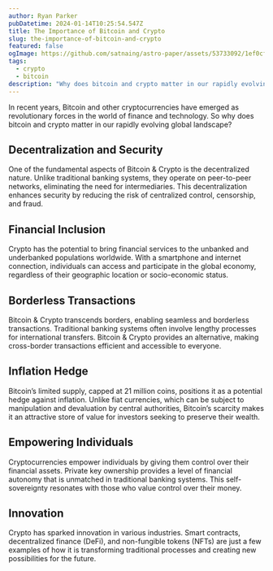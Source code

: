 ```yaml
---
author: Ryan Parker
pubDatetime: 2024-01-14T10:25:54.547Z
title: The Importance of Bitcoin and Crypto
slug: the-importance-of-bitcoin-and-crypto
featured: false
ogImage: https://github.com/satnaing/astro-paper/assets/53733092/1ef0cf03-8137-4d67-ac81-84a032119e3a
tags:
  - crypto
  - bitcoin
description: "Why does bitcoin and crypto matter in our rapidly evolving global landscape?"
---
```


In recent years, Bitcoin and other cryptocurrencies have emerged as revolutionary forces in the world of finance and technology. So why does bitcoin and crypto matter in our rapidly evolving global landscape?

## Decentralization and Security
One of the fundamental aspects of Bitcoin & Crypto is the decentralized nature. Unlike traditional banking systems, they operate on peer-to-peer networks, eliminating the need for intermediaries. This decentralization enhances security by reducing the risk of centralized control, censorship, and fraud.

## Financial Inclusion
Crypto has the potential to bring financial services to the unbanked and underbanked populations worldwide. With a smartphone and internet connection, individuals can access and participate in the global economy, regardless of their geographic location or socio-economic status.

## Borderless Transactions
Bitcoin & Crypto transcends borders, enabling seamless and borderless transactions. Traditional banking systems often involve lengthy processes for international transfers. Bitcoin & Crypto provides an alternative, making cross-border transactions efficient and accessible to everyone.

## Inflation Hedge
Bitcoin’s limited supply, capped at 21 million coins, positions it as a potential hedge against inflation. Unlike fiat currencies, which can be subject to manipulation and devaluation by central authorities, Bitcoin’s scarcity makes it an attractive store of value for investors seeking to preserve their wealth.

## Empowering Individuals
Cryptocurrencies empower individuals by giving them control over their financial assets. Private key ownership provides a level of financial autonomy that is unmatched in traditional banking systems. This self-sovereignty resonates with those who value control over their money.

## Innovation
Crypto has sparked innovation in various industries. Smart contracts, decentralized finance (DeFi), and non-fungible tokens (NFTs) are just a few examples of how it is transforming traditional processes and creating new possibilities for the future.
